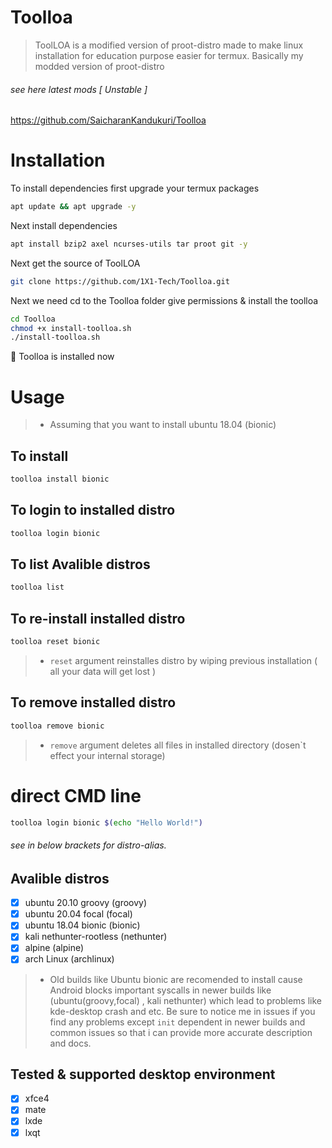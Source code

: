 # Toolloa
>ToolLOA is a modified version of proot-distro made to make linux installation for education purpose easier
for termux.
> Basically my modded version of proot-distro

###### see here latest mods [ Unstable ]
https://github.com/SaicharanKandukuri/Toolloa


# Installation
To install dependencies first upgrade your termux packages
```bash
apt update && apt upgrade -y
```
Next install dependencies
```bash
apt install bzip2 axel ncurses-utils tar proot git -y
```
Next get the source of ToolLOA
```bash
git clone https://github.com/1X1-Tech/Toolloa.git
```
Next we need cd to the Toolloa folder give permissions & install the toolloa
```bash
cd Toolloa
chmod +x install-toolloa.sh
./install-toolloa.sh
```
🧐 Toolloa is installed now
# Usage
> - Assuming that you want to install ubuntu 18.04 (bionic)

## To install
```bash
toolloa install bionic
```
## To login to installed distro
```bash
toolloa login bionic
```
## To list Avalible distros
```bash
toolloa list
```

## To re-install installed distro
```bash
toolloa reset bionic
```
> - `reset` argument reinstalles distro by wiping previous installation ( all your data will get lost )

## To remove installed distro
```bash
toolloa remove bionic
```
> - `remove` argument deletes all files in installed directory (dosen\`t effect your internal storage)

# direct CMD line 
```bash
toolloa login bionic $(echo "Hello World!")
```

###### see in below brackets for distro-alias.
## Avalible distros
- [x] ubuntu 20.10 groovy (groovy)
- [x] ubuntu 20.04 focal (focal)
- [x] ubuntu 18.04 bionic (bionic)
- [x] kali nethunter-rootless (nethunter)
- [x] alpine (alpine)
- [x] arch Linux (archlinux)

> - Old builds like Ubuntu bionic are recomended to install cause Android blocks important syscalls in newer builds like (ubuntu(groovy,focal) , kali nethunter) which lead to problems like kde-desktop crash and etc. Be sure to notice me in issues if you find any problems except `init` dependent in newer builds and common issues so that i can provide more accurate description and docs.

## Tested & supported desktop environment
- [x] xfce4
- [x] mate
- [x] lxde
- [x] lxqt
